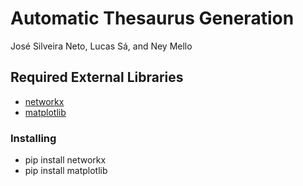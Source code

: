 # Automatic Thesaurus Generation

José Silveira Neto, Lucas Sá, and Ney Mello

## Required External Libraries

- [networkx](http://networkx.github.io/)
- [matplotlib](http://matplotlib.org/)

### Installing

- pip install networkx
- pip install matplotlib
